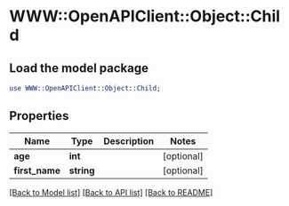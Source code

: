 # WWW::OpenAPIClient::Object::Child

## Load the model package
```perl
use WWW::OpenAPIClient::Object::Child;
```

## Properties
Name | Type | Description | Notes
------------ | ------------- | ------------- | -------------
**age** | **int** |  | [optional] 
**first_name** | **string** |  | [optional] 

[[Back to Model list]](../README.md#documentation-for-models) [[Back to API list]](../README.md#documentation-for-api-endpoints) [[Back to README]](../README.md)


